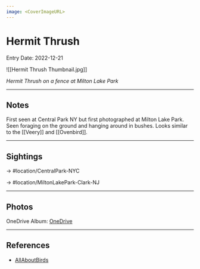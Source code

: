 ```yaml
---
image: <CoverImageURL>
---
```


# Hermit Thrush
Entry Date: 2022-12-21

![[Hermit Thrush Thumbnail.jpg]]

*Hermit Thrush on a fence at Milton Lake Park*

---------------------------------------------------------------
## Notes

First seen at Central Park NY but first photographed at Milton Lake Park. Seen foraging on the ground and hanging around in bushes. Looks similar to the [[Veery]] and [[Ovenbird]].

---------------------------------------------------------------
## Sightings

-> #location/CentralPark-NYC 

-> #location/MiltonLakePark-Clark-NJ 


---------------------------------------------------------------
## Photos
OneDrive Album: [OneDrive](https://1drv.ms/u/s!AvaIuMdCo_w-hMN0KhNiEhJ9MA4z4Q?e=M9v485)

---------------------------------------------------------------
## References
- [AllAboutBirds](https://www.allaboutbirds.org/guide/Hermit_Thrush/overview)